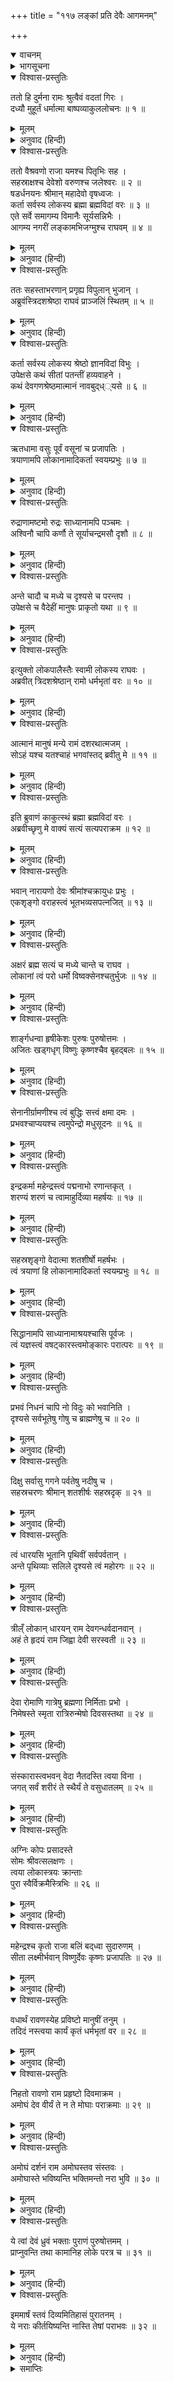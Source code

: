 +++
title = "११७ लङ्कां प्रति देवैः आगमनम्"

+++
<details open><summary>वाचनम्</summary>
<div caption="श्रीराम-हरिसीताराममूर्ति-घनपाठिभ्यां वचनम्" class="audioEmbed" src="https://archive.org/download/Ramayana-recitation-Sriram-harisItArAmamUrti-Ghanapaati-v2/Kanda_6/Kanda_6_YK-117-Gods_reach_Lanka_and_approach_Rama_0.mp3"></div>
</details>

<details><summary>भागसूचना</summary>

117. भगवान् श्रीरामके पास देवताओंका आगमन तथा ब्रह्माद्वारा उनकी भगवत्ताका प्रतिपादन एवं स्तवन
</details>

<details open><summary>विश्वास-प्रस्तुतिः</summary>

ततो हि दुर्मना रामः श्रुत्वैवं वदतां गिरः ।  
दध्यौ मुहूर्तं धर्मात्मा बाष्पव्याकुललोचनः ॥ १ ॥
</details>

<details><summary>मूलम्</summary>

ततो हि दुर्मना रामः श्रुत्वैवं वदतां गिरः ।  
दध्यौ मुहूर्तं धर्मात्मा बाष्पव्याकुललोचनः ॥ १ ॥
</details>

<details><summary>अनुवाद (हिन्दी)</summary>

तदनन्तर धर्मात्मा श्रीराम हाहाकार करनेवाले वानर और राक्षसोंकी बातें सुनकर मन-ही-मन बहुत दुःखी हुए और आँखोंमें आँसू भरकर दो घड़ीतक कुछ सोचते रहे ॥ १ ॥
</details>

<details open><summary>विश्वास-प्रस्तुतिः</summary>

ततो वैश्रवणो राजा यमश्च पितृभिः सह ।  
सहस्राक्षश्च देवेशो वरुणश्च जलेश्वरः ॥ २ ॥  
षडर्धनयनः श्रीमान् महादेवो वृषध्वजः ।  
कर्ता सर्वस्य लोकस्य ब्रह्मा ब्रह्मविदां वरः ॥ ३ ॥  
एते सर्वे समागम्य विमानैः सूर्यसन्निभैः ।  
आगम्य नगरीं लङ्कामभिजग्मुश्च राघवम् ॥ ४ ॥
</details>

<details><summary>मूलम्</summary>

ततो वैश्रवणो राजा यमश्च पितृभिः सह ।  
सहस्राक्षश्च देवेशो वरुणश्च जलेश्वरः ॥ २ ॥  
षडर्धनयनः श्रीमान् महादेवो वृषध्वजः ।  
कर्ता सर्वस्य लोकस्य ब्रह्मा ब्रह्मविदां वरः ॥ ३ ॥  
एते सर्वे समागम्य विमानैः सूर्यसन्निभैः ।  
आगम्य नगरीं लङ्कामभिजग्मुश्च राघवम् ॥ ४ ॥
</details>

<details><summary>अनुवाद (हिन्दी)</summary>

इसी समय विश्रवाके पुत्र यक्षराज कुबेर, पितरोंसहित यमराज, देवताओंके स्वामी सहस्र नेत्रधारी इन्द्र, जलके अधिपति वरुण, त्रिनेत्रधारी श्रीमान् वृषभध्वज महादेव तथा सम्पूर्ण जगत् के स्रष्टा ब्रह्मवेत्ताओंमें श्रेष्ठ ब्रह्माजी—ये सब देवता सूर्यतुल्य विमानोंद्वारा लङ्कापुरीमें आकर श्रीरघुनाथजीके पास गये ॥ २—४ ॥
</details>

<details open><summary>विश्वास-प्रस्तुतिः</summary>

ततः सहस्ताभरणान् प्रगृह्य विपुलान् भुजान् ।  
अब्रुवंस्त्रिदशश्रेष्ठा राघवं प्राञ्जलिं स्थितम् ॥ ५ ॥
</details>

<details><summary>मूलम्</summary>

ततः सहस्ताभरणान् प्रगृह्य विपुलान् भुजान् ।  
अब्रुवंस्त्रिदशश्रेष्ठा राघवं प्राञ्जलिं स्थितम् ॥ ५ ॥
</details>

<details><summary>अनुवाद (हिन्दी)</summary>

भगवान् श्रीराम उनके सामने हाथ जोड़े खड़े थे । वे श्रेष्ठ देवता आभूषणोंसे अलंकृत अपनी विशाल भुजाओंको उठाकर उनसे बोले— ॥ ५ ॥
</details>

<details open><summary>विश्वास-प्रस्तुतिः</summary>

कर्ता सर्वस्य लोकस्य श्रेष्ठो ज्ञानविदां विभुः ।  
उपेक्षसे कथं सीतां पतन्तीं हव्यवाहने ।  
कथं देवगणश्रेष्ठमात्मानं नावबुद‍्ध््यसे ॥ ६ ॥
</details>

<details><summary>मूलम्</summary>

कर्ता सर्वस्य लोकस्य श्रेष्ठो ज्ञानविदां विभुः ।  
उपेक्षसे कथं सीतां पतन्तीं हव्यवाहने ।  
कथं देवगणश्रेष्ठमात्मानं नावबुद‍्ध््यसे ॥ ६ ॥
</details>

<details><summary>अनुवाद (हिन्दी)</summary>

‘श्रीराम! आप सम्पूर्ण विश्वके उत्पादक, ज्ञानियोंमें श्रेष्ठ और सर्वव्यापक हैं । फिर इस समय आगमें गिरी हुई सीताकी उपेक्षा कैसे कर रहे हैं? आप समस्त देवताओंमें श्रेष्ठ विष्णु ही हैं । इस बातको कैसे नहीं समझ रहे हैं ॥ ६ ॥
</details>

<details open><summary>विश्वास-प्रस्तुतिः</summary>

ऋतधामा वसुः पूर्वं वसूनां च प्रजापतिः ।  
त्रयाणामपि लोकानामादिकर्ता स्वयम्प्रभुः ॥ ७ ॥
</details>

<details><summary>मूलम्</summary>

ऋतधामा वसुः पूर्वं वसूनां च प्रजापतिः ।  
त्रयाणामपि लोकानामादिकर्ता स्वयम्प्रभुः ॥ ७ ॥
</details>

<details><summary>अनुवाद (हिन्दी)</summary>

‘पूर्वकालमें वसुओंके प्रजापति जो ऋतधामा नामक वसु थे, वे आप ही हैं । आप तीनों लोकोंके आदिकर्ता स्वयं प्रभु हैं ॥ ७ ॥
</details>

<details open><summary>विश्वास-प्रस्तुतिः</summary>

रुद्राणामष्टमो रुद्रः साध्यानामपि पञ्चमः ।  
अश्विनौ चापि कर्णौ ते सूर्याचन्द्रमसौ दृशौ ॥ ८ ॥
</details>

<details><summary>मूलम्</summary>

रुद्राणामष्टमो रुद्रः साध्यानामपि पञ्चमः ।  
अश्विनौ चापि कर्णौ ते सूर्याचन्द्रमसौ दृशौ ॥ ८ ॥
</details>

<details><summary>अनुवाद (हिन्दी)</summary>

‘रुद्रोंमें आठवें रुद्र और साध्योंमें पाँचवें साध्य भी आप ही हैं । दो अश्विनीकुमार आपके कान हैं और सूर्य तथा चन्द्रमा नेत्र हैं ॥ ८ ॥
</details>

<details open><summary>विश्वास-प्रस्तुतिः</summary>

अन्ते चादौ च मध्ये च दृश्यसे च परन्तप ।  
उपेक्षसे च वैदेहीं मानुषः प्राकृतो यथा ॥ ९ ॥
</details>

<details><summary>मूलम्</summary>

अन्ते चादौ च मध्ये च दृश्यसे च परन्तप ।  
उपेक्षसे च वैदेहीं मानुषः प्राकृतो यथा ॥ ९ ॥
</details>

<details><summary>अनुवाद (हिन्दी)</summary>

‘शत्रुओंको संताप देनेवाले देव! सृष्टिके आदि, अन्त और मध्यमें भी आप ही दिखायी देते हैं । फिर एक साधारण मनुष्यकी भाँति आप सीताकी उपेक्षा क्यों कर रहे हैं?’ ॥ ९ ॥
</details>

<details open><summary>विश्वास-प्रस्तुतिः</summary>

इत्युक्तो लोकपालैस्तैः स्वामी लोकस्य राघवः ।  
अब्रवीत् त्रिदशश्रेष्ठान् रामो धर्मभृतां वरः ॥ १० ॥
</details>

<details><summary>मूलम्</summary>

इत्युक्तो लोकपालैस्तैः स्वामी लोकस्य राघवः ।  
अब्रवीत् त्रिदशश्रेष्ठान् रामो धर्मभृतां वरः ॥ १० ॥
</details>

<details><summary>अनुवाद (हिन्दी)</summary>

उन लोकपालोंके ऐसा कहनेपर धर्मात्माओंमें श्रेष्ठ लोकनाथ रघुनाथ श्रीरामने उन श्रेष्ठ देवताओंसे कहा— ॥ १० ॥
</details>

<details open><summary>विश्वास-प्रस्तुतिः</summary>

आत्मानं मानुषं मन्ये रामं दशरथात्मजम् ।  
सोऽहं यश्च यतश्चाहं भगवांस्तद् ब्रवीतु मे ॥ ११ ॥
</details>

<details><summary>मूलम्</summary>

आत्मानं मानुषं मन्ये रामं दशरथात्मजम् ।  
सोऽहं यश्च यतश्चाहं भगवांस्तद् ब्रवीतु मे ॥ ११ ॥
</details>

<details><summary>अनुवाद (हिन्दी)</summary>

‘देवगण! मैं तो अपनेको मनुष्य दशरथपुत्र राम ही समझता हूँ । भगवन्! मैं जो हूँ और जहाँसे आया हूँ, वह सब आप ही मुझे बताइये’ ॥ ११ ॥
</details>

<details open><summary>विश्वास-प्रस्तुतिः</summary>

इति ब्रुवाणं काकुत्स्थं ब्रह्मा ब्रह्मविदां वरः ।  
अब्रवीच्छृणु मे वाक्यं सत्यं सत्यपराक्रम ॥ १२ ॥
</details>

<details><summary>मूलम्</summary>

इति ब्रुवाणं काकुत्स्थं ब्रह्मा ब्रह्मविदां वरः ।  
अब्रवीच्छृणु मे वाक्यं सत्यं सत्यपराक्रम ॥ १२ ॥
</details>

<details><summary>अनुवाद (हिन्दी)</summary>

श्रीरघुनाथजीके ऐसा कहनेपर ब्रह्मवेत्ताओंमें श्रेष्ठ ब्रह्माजीने उनसे इस प्रकार कहा—‘सत्यपराक्रमी श्रीरघुवीर! आप मेरी सच्ची बात सुनिये ॥ १२ ॥
</details>

<details open><summary>विश्वास-प्रस्तुतिः</summary>

भवान् नारायणो देवः श्रीमांश्चक्रायुधः प्रभुः ।  
एकशृङ्गो वराहस्त्वं भूतभव्यसपत्नजित् ॥ १३ ॥
</details>

<details><summary>मूलम्</summary>

भवान् नारायणो देवः श्रीमांश्चक्रायुधः प्रभुः ।  
एकशृङ्गो वराहस्त्वं भूतभव्यसपत्नजित् ॥ १३ ॥
</details>

<details><summary>अनुवाद (हिन्दी)</summary>

‘आप चक्र धारण करनेवाले सर्वसमर्थ श्रीमान् भगवान् नारायण देव हैं, एक दाढ़वाले पृथ्वीधारी वराह हैं तथा देवताओंके भूत एवं भावी शत्रुओंको जीतनेवाले हैं ॥ १३ ॥
</details>

<details open><summary>विश्वास-प्रस्तुतिः</summary>

अक्षरं ब्रह्म सत्यं च मध्ये चान्ते च राघव ।  
लोकानां त्वं परो धर्मो विष्वक्सेनश्चतुर्भुजः ॥ १४ ॥
</details>

<details><summary>मूलम्</summary>

अक्षरं ब्रह्म सत्यं च मध्ये चान्ते च राघव ।  
लोकानां त्वं परो धर्मो विष्वक्सेनश्चतुर्भुजः ॥ १४ ॥
</details>

<details><summary>अनुवाद (हिन्दी)</summary>

‘रघुनन्दन! आप अविनाशी परब्रह्म हैं । सृष्टिके आदि,मध्य और अन्तमें सत्यरूपसे विद्यमान हैं । आप ही लोकोंके परम धर्म हैं । आप ही विष्वक्सेन तथा चार भुजाधारी श्रीहरि हैं ॥ १४ ॥
</details>

<details open><summary>विश्वास-प्रस्तुतिः</summary>

शार्ङ्गधन्वा हृषीकेशः पुरुषः पुरुषोत्तमः ।  
अजितः खड्गधृग् विष्णुः कृष्णश्चैव बृहद‍्बलः ॥ १५ ॥
</details>

<details><summary>मूलम्</summary>

शार्ङ्गधन्वा हृषीकेशः पुरुषः पुरुषोत्तमः ।  
अजितः खड्गधृग् विष्णुः कृष्णश्चैव बृहद‍्बलः ॥ १५ ॥
</details>

<details><summary>अनुवाद (हिन्दी)</summary>

‘आप ही शार्ङ्गधन्वा, हृषीकेश, अन्तर्यामी पुरुष और पुरुषोत्तम हैं । आप किसीसे पराजित नहीं होते । आप नन्दक नामक खड्ग धारण करनेवाले विष्णु एवं महाबली कृष्ण हैं ॥ १५ ॥
</details>

<details open><summary>विश्वास-प्रस्तुतिः</summary>

सेनानीर्ग्रामणीश्च त्वं बुद्धिः सत्त्वं क्षमा दमः ।  
प्रभवश्चाप्ययश्च त्वमुपेन्द्रो मधुसूदनः ॥ १६ ॥
</details>

<details><summary>मूलम्</summary>

सेनानीर्ग्रामणीश्च त्वं बुद्धिः सत्त्वं क्षमा दमः ।  
प्रभवश्चाप्ययश्च त्वमुपेन्द्रो मधुसूदनः ॥ १६ ॥
</details>

<details><summary>अनुवाद (हिन्दी)</summary>

‘आप ही देव-सेनापति तथा गाँवोंके मुखिया अथवा नेता हैं । आप ही बुद्धि, सत्त्व, क्षमा, इन्द्रियनिग्रह तथा सृष्टि एवं प्रलयके कारण हैं । आप ही उपेन्द्र (वामन) और मधुसूदन हैं ॥ १६ ॥
</details>

<details open><summary>विश्वास-प्रस्तुतिः</summary>

इन्द्रकर्मा महेन्द्रस्त्वं पद्मनाभो रणान्तकृत् ।  
शरण्यं शरणं च त्वामाहुर्दिव्या महर्षयः ॥ १७ ॥
</details>

<details><summary>मूलम्</summary>

इन्द्रकर्मा महेन्द्रस्त्वं पद्मनाभो रणान्तकृत् ।  
शरण्यं शरणं च त्वामाहुर्दिव्या महर्षयः ॥ १७ ॥
</details>

<details><summary>अनुवाद (हिन्दी)</summary>

‘इन्द्रको भी उत्पन्न करनेवाले महेन्द्र और युद्धका अन्त करनेवाले शान्तस्वरूप पद्मनाभ भी आप ही हैं । दिव्य महर्षिगण आपको शरणदाता तथा शरणागतवत्सल बताते हैं ॥
</details>

<details open><summary>विश्वास-प्रस्तुतिः</summary>

सहस्रशृङ्गो वेदात्मा शतशीर्षो महर्षभः ।  
त्वं त्रयाणां हि लोकानामादिकर्ता स्वयम्प्रभुः ॥ १८ ॥
</details>

<details><summary>मूलम्</summary>

सहस्रशृङ्गो वेदात्मा शतशीर्षो महर्षभः ।  
त्वं त्रयाणां हि लोकानामादिकर्ता स्वयम्प्रभुः ॥ १८ ॥
</details>

<details><summary>अनुवाद (हिन्दी)</summary>

‘आप ही सहस्रों शाखारूप सींग तथा सैकड़ों विधिवाक्यरूप मस्तकोंसे युक्त वेदरूप महावृषभ हैं । आप ही तीनों लोकोंके आदिकर्ता और स्वयंप्रभु (परम स्वतन्त्र) हैं ॥ १८ ॥
</details>

<details open><summary>विश्वास-प्रस्तुतिः</summary>

सिद्धानामपि साध्यानामाश्रयश्चासि पूर्वजः ।  
त्वं यज्ञस्त्वं वषट्कारस्त्वमोङ्कारः परात्परः ॥ १९ ॥
</details>

<details><summary>मूलम्</summary>

सिद्धानामपि साध्यानामाश्रयश्चासि पूर्वजः ।  
त्वं यज्ञस्त्वं वषट्कारस्त्वमोङ्कारः परात्परः ॥ १९ ॥
</details>

<details><summary>अनुवाद (हिन्दी)</summary>

‘आप सिद्ध और साध्योंके आश्रय तथा पूर्वज हैं । यज्ञ, वषट्कार और ओंकार भी आप ही हैं । आप श्रेष्ठसे भी श्रेष्ठ परमात्मा हैं ॥ १९ ॥
</details>

<details open><summary>विश्वास-प्रस्तुतिः</summary>

प्रभवं निधनं चापि नो विदुः को भवानिति ।  
दृश्यसे सर्वभूतेषु गोषु च ब्राह्मणेषु च ॥ २० ॥
</details>

<details><summary>मूलम्</summary>

प्रभवं निधनं चापि नो विदुः को भवानिति ।  
दृश्यसे सर्वभूतेषु गोषु च ब्राह्मणेषु च ॥ २० ॥
</details>

<details><summary>अनुवाद (हिन्दी)</summary>

‘आपके आविर्भाव और तिरोभावको कोई नहीं जानता । आप कौन हैं—इसका भी किसीको पता नहीं है । समस्त प्राणियोंमें, गौओंमें तथा ब्राह्मणोंमें भी आप ही दिखायी देते हैं ॥ २० ॥
</details>

<details open><summary>विश्वास-प्रस्तुतिः</summary>

दिक्षु सर्वासु गगने पर्वतेषु नदीषु च ।  
सहस्रचरणः श्रीमान् शतशीर्षः सहस्रदृक् ॥ २१ ॥
</details>

<details><summary>मूलम्</summary>

दिक्षु सर्वासु गगने पर्वतेषु नदीषु च ।  
सहस्रचरणः श्रीमान् शतशीर्षः सहस्रदृक् ॥ २१ ॥
</details>

<details><summary>अनुवाद (हिन्दी)</summary>

‘समस्त दिशाओंमें, आकाशमें, पर्वतोंमें और नदियोंमें भी आपकी ही सत्ता है । आपके सहस्रों चरण, सैकड़ों मस्तक और सहस्रों नेत्र हैं ॥ २१ ॥
</details>

<details open><summary>विश्वास-प्रस्तुतिः</summary>

त्वं धारयसि भूतानि पृथिवीं सर्वपर्वतान् ।  
अन्ते पृथिव्याः सलिले दृश्यसे त्वं महोरगः ॥ २२ ॥
</details>

<details><summary>मूलम्</summary>

त्वं धारयसि भूतानि पृथिवीं सर्वपर्वतान् ।  
अन्ते पृथिव्याः सलिले दृश्यसे त्वं महोरगः ॥ २२ ॥
</details>

<details><summary>अनुवाद (हिन्दी)</summary>

‘आप ही सम्पूर्ण प्राणियोंको, पृथ्वीको और समस्त पर्वतोंको धारण करते हैं । पृथ्वीका अन्त हो जानेपर आप ही जलके ऊपर महान् सर्प—शेषनागके रूपमें दिखायी देते हैं ॥ २२ ॥
</details>

<details open><summary>विश्वास-प्रस्तुतिः</summary>

त्रील्ँ लोकान् धारयन् राम देवगन्धर्वदानवान् ।  
अहं ते हृदयं राम जिह्वा देवी सरस्वती ॥ २३ ॥
</details>

<details><summary>मूलम्</summary>

त्रील्ँ लोकान् धारयन् राम देवगन्धर्वदानवान् ।  
अहं ते हृदयं राम जिह्वा देवी सरस्वती ॥ २३ ॥
</details>

<details><summary>अनुवाद (हिन्दी)</summary>

‘श्रीराम! आप ही तीनों लोकोंको तथा देवता, गन्धर्व और दानवोंको धारण करनेवाले विराट् पुरुष नारायण हैं । सबके हृदयमें रमण करनेवाले परमात्मन्! मैं ब्रह्मा आपका हृदय हूँ और देवी सरस्वती आपकी जिह्वा हैं ॥ २३ ॥
</details>

<details open><summary>विश्वास-प्रस्तुतिः</summary>

देवा रोमाणि गात्रेषु ब्रह्मणा निर्मिताः प्रभो ।  
निमेषस्ते स्मृता रात्रिरुन्मेषो दिवसस्तथा ॥ २४ ॥
</details>

<details><summary>मूलम्</summary>

देवा रोमाणि गात्रेषु ब्रह्मणा निर्मिताः प्रभो ।  
निमेषस्ते स्मृता रात्रिरुन्मेषो दिवसस्तथा ॥ २४ ॥
</details>

<details><summary>अनुवाद (हिन्दी)</summary>

‘प्रभो! मुझ ब्रह्माने जिनकी सृष्टि की है, वे सब देवता आपके विराट् शरीरमें रोम हैं । आपके नेत्रोंका बन्द होना रात्रि और खुलना ही दिन है ॥ २४ ॥
</details>

<details open><summary>विश्वास-प्रस्तुतिः</summary>

संस्कारास्त्वभवन् वेदा नैतदस्ति त्वया विना ।  
जगत् सर्वं शरीरं ते स्थैर्यं ते वसुधातलम् ॥ २५ ॥
</details>

<details><summary>मूलम्</summary>

संस्कारास्त्वभवन् वेदा नैतदस्ति त्वया विना ।  
जगत् सर्वं शरीरं ते स्थैर्यं ते वसुधातलम् ॥ २५ ॥
</details>

<details><summary>अनुवाद (हिन्दी)</summary>

‘वेद आपके संस्कार हैं । आपके बिना इस जगत् का अस्तित्व नहीं है । सम्पूर्ण विश्व आपका शरीर है । पृथ्वी आपकी स्थिरता है ॥ २५ ॥
</details>

<details open><summary>विश्वास-प्रस्तुतिः</summary>

अग्निः कोपः प्रसादस्ते  
सोमः श्रीवत्सलक्षणः ।  
त्वया लोकास्त्रयः क्रान्ताः  
पुरा स्वैर्विक्रमैस्त्रिभिः ॥ २६ ॥
</details>

<details><summary>मूलम्</summary>

अग्निः कोपः प्रसादस्ते सोमः श्रीवत्सलक्षणः ।  
त्वया लोकास्त्रयः क्रान्ताः पुरा स्वैर्विक्रमैस्त्रिभिः ॥ २६ ॥
</details>

<details><summary>अनुवाद (हिन्दी)</summary>

‘अग्नि आपका कोप है और चन्द्रमा प्रसन्नता है, वक्षःस्थलमें श्रीवत्सका चिह्न धारण करनेवाले भगवान् विष्णु आप ही हैं । पूर्वकालमें (वामनावतारके समय) आपने ही अपने तीन पगोंसे तीनों लोक नाप लिये थे ॥ २६ ॥
</details>

<details open><summary>विश्वास-प्रस्तुतिः</summary>

महेन्द्रश्च कृतो राजा बलिं बद्‍ध्वा सुदारुणम् ।  
सीता लक्ष्मीर्भवान् विष्णुर्देवः कृष्णः प्रजापतिः ॥ २७ ॥
</details>

<details><summary>मूलम्</summary>

महेन्द्रश्च कृतो राजा बलिं बद्‍ध्वा सुदारुणम् ।  
सीता लक्ष्मीर्भवान् विष्णुर्देवः कृष्णः प्रजापतिः ॥ २७ ॥
</details>

<details><summary>अनुवाद (हिन्दी)</summary>

‘आपने अत्यन्त दारुण दैत्यराज बलिको बाँधकर इन्द्रको तीनों लोकोंका राजा बनाया था । सीता साक्षात् लक्ष्मी हैं और आप भगवान् विष्णु हैं । आप ही सच्चिदानन्दस्वरूप भगवान् श्रीकृष्ण एवं प्रजापति हैं ॥ २७ ॥
</details>

<details open><summary>विश्वास-प्रस्तुतिः</summary>

वधार्थं रावणस्येह प्रविष्टो मानुषीं तनुम् ।  
तदिदं नस्त्वया कार्यं कृतं धर्मभृतां वर ॥ २८ ॥
</details>

<details><summary>मूलम्</summary>

वधार्थं रावणस्येह प्रविष्टो मानुषीं तनुम् ।  
तदिदं नस्त्वया कार्यं कृतं धर्मभृतां वर ॥ २८ ॥
</details>

<details><summary>अनुवाद (हिन्दी)</summary>

‘धर्मात्माओंमें श्रेष्ठ रघुवीर! आपने रावणका वध करनेके लिये ही इस लोकमें मनुष्यके शरीरमें प्रवेश किया था । हमलोगोंका कार्य आपने सम्पन्न कर दिया ॥ २८ ॥
</details>

<details open><summary>विश्वास-प्रस्तुतिः</summary>

निहतो रावणो राम प्रहृष्टो दिवमाक्रम ।  
अमोघं देव वीर्यं ते न ते मोघाः पराक्रमाः ॥ २९ ॥
</details>

<details><summary>मूलम्</summary>

निहतो रावणो राम प्रहृष्टो दिवमाक्रम ।  
अमोघं देव वीर्यं ते न ते मोघाः पराक्रमाः ॥ २९ ॥
</details>

<details><summary>अनुवाद (हिन्दी)</summary>

‘श्रीराम! आपके द्वारा रावण मारा गया । अब आप प्रसन्नतापूर्वक अपने दिव्य धाममें पधारिये । देव! आपका बल अमोघ है । आपके पराक्रम भी व्यर्थ होनेवाले नहीं हैं ॥ २९ ॥
</details>

<details open><summary>विश्वास-प्रस्तुतिः</summary>

अमोघं दर्शनं राम अमोघस्तव संस्तवः ।  
अमोघास्ते भविष्यन्ति भक्तिमन्तो नरा भुवि ॥ ३० ॥
</details>

<details><summary>मूलम्</summary>

अमोघं दर्शनं राम अमोघस्तव संस्तवः ।  
अमोघास्ते भविष्यन्ति भक्तिमन्तो नरा भुवि ॥ ३० ॥
</details>

<details><summary>अनुवाद (हिन्दी)</summary>

‘श्रीराम! आपका दर्शन अमोघ है । आपका स्तवन भी अमोघ है तथा आपमें भक्ति रखनेवाले मनुष्य भी इस भूमण्डलमें अमोघ ही होंगे ॥ ३० ॥
</details>

<details open><summary>विश्वास-प्रस्तुतिः</summary>

ये त्वां देवं ध्रुवं भक्ताः पुराणं पुरुषोत्तमम् ।  
प्राप्नुवन्ति तथा कामानिह लोके परत्र च ॥ ३१ ॥
</details>

<details><summary>मूलम्</summary>

ये त्वां देवं ध्रुवं भक्ताः पुराणं पुरुषोत्तमम् ।  
प्राप्नुवन्ति तथा कामानिह लोके परत्र च ॥ ३१ ॥
</details>

<details><summary>अनुवाद (हिन्दी)</summary>

‘आप पुराणपुरुषोत्तम हैं । दिव्यरूपधारी परमात्मा हैं । जो लोग आपमें भक्ति रखेंगे, वे इस लोक और परलोकमें अपने सभी मनोरथ प्राप्त कर लेंगे’ ॥ ३१ ॥
</details>

<details open><summary>विश्वास-प्रस्तुतिः</summary>

इममार्षं स्तवं दिव्यमितिहासं पुरातनम् ।  
ये नराः कीर्तयिष्यन्ति नास्ति तेषां पराभवः ॥ ३२ ॥
</details>

<details><summary>मूलम्</summary>

इममार्षं स्तवं दिव्यमितिहासं पुरातनम् ।  
ये नराः कीर्तयिष्यन्ति नास्ति तेषां पराभवः ॥ ३२ ॥
</details>

<details><summary>अनुवाद (हिन्दी)</summary>

यह परम ऋषि ब्रह्माका कहा हुआ दिव्य स्तोत्र तथा पुरातन इतिहास है । जो लोग इसका कीर्तन करेंगे, उनका कभी पराभव नहीं होगा ॥ ३२ ॥
</details>

<details><summary>समाप्तिः</summary>

इत्यार्षे श्रीमद्रामायणे वाल्मीकीये आदिकाव्ये युद्धकाण्डे सप्तदशाधिकशततमः सर्गः ॥ ११७ ॥  
इस प्रकार श्रीवाल्मीकिनिर्मित आर्षरामायण आदिकाव्यके युद्धकाण्डमें एक सौ सत्रहवाँ सर्ग पूरा हुआ ॥ ११७ ॥
</details>

